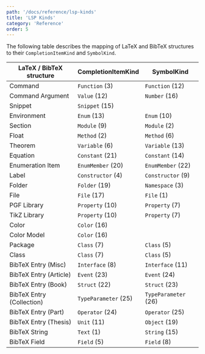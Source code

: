 ```yaml
---
path: '/docs/reference/lsp-kinds'
title: 'LSP Kinds'
category: 'Reference'
order: 5
---
```


The following table describes the mapping of LaTeX and BibTeX structures
to their `CompletionItemKind` and `SymbolKind`.

| LaTeX / BibTeX structure  | CompletionItemKind   | SymbolKind           |
| ------------------------- | -------------------- | -------------------- |
| Command                   | `Function` (3)       | `Function` (12)      |
| Command Argument          | `Value` (12)         | `Number` (16)        |
| Snippet                   | `Snippet` (15)       |                      |
| Environment               | `Enum` (13)          | `Enum` (10)          |
| Section                   | `Module` (9)         | `Module` (2)         |
| Float                     | `Method` (2)         | `Method` (6)         |
| Theorem                   | `Variable` (6)       | `Variable` (13)      |
| Equation                  | `Constant` (21)      | `Constant` (14)      |
| Enumeration Item          | `EnumMember` (20)    | `EnumMember` (22)    |
| Label                     | `Constructor` (4)    | `Constructor` (9)    |
| Folder                    | `Folder` (19)        | `Namespace` (3)      |
| File                      | `File` (17)          | `File` (1)           |
| PGF Library               | `Property` (10)      | `Property` (7)       |
| TikZ Library              | `Property` (10)      | `Property` (7)       |
| Color                     | `Color` (16)         |                      |
| Color Model               | `Color` (16)         |                      |
| Package                   | `Class` (7)          | `Class` (5)          |
| Class                     | `Class` (7)          | `Class` (5)          |
| BibTeX Entry (Misc)       | `Interface` (8)      | `Interface` (11)     |
| BibTeX Entry (Article)    | `Event` (23)         | `Event` (24)         |
| BibTeX Entry (Book)       | `Struct` (22)        | `Struct` (23)        |
| BibTeX Entry (Collection) | `TypeParameter` (25) | `TypeParameter` (26) |
| BibTeX Entry (Part)       | `Operator` (24)      | `Operator` (25)      |
| BibTeX Entry (Thesis)     | `Unit` (11)          | `Object` (19)        |
| BibTeX String             | `Text` (1)           | `String` (15)        |
| BibTeX Field              | `Field` (5)          | `Field` (8)          |
